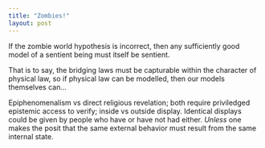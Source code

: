 ```yaml
---
title: "Zombies!"
layout: post
---
```


If the zombie world hypothesis is incorrect, then any sufficiently good model of a sentient being must itself be sentient.

That is to say, the bridging laws must be capturable within the character of physical law, so if physical law can be modelled, then our models themselves can...

Epiphenomenalism vs direct religious revelation; both require priviledged epistemic access to verify; inside vs outside display. Identical displays could be given by people who have or have not had either. _Unless_ one makes the posit that the same external behavior must result from the same internal state.

